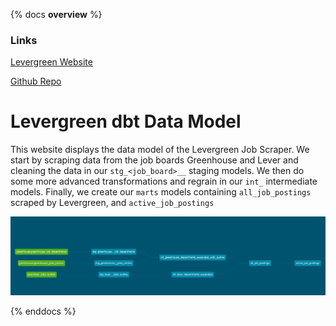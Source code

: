 {% docs __overview__ %}
### Links
[Levergreen Website](https://corey542.softr.app/)

[Github Repo](https://github.com/adgramigna/job-board-scraper/)
# Levergreen dbt Data Model
This website displays the data model of the Levergreen Job Scraper. We start by scraping data from the job boards Greenhouse
and Lever and cleaning the data in our `stg_<job_board>__` staging models. We then do some more advanced transformations and regrain
in our `int_` intermediate models. Finally, we create our `marts` models containing `all_job_postings` scraped by Levergreen, and 
`active_job_postings`

![Lineage](/assets/images/lineage_graph.png)

{% enddocs %}